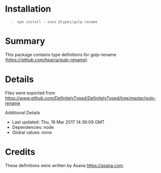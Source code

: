 # Installation
> `npm install --save @types/gulp-rename`

# Summary
This package contains type definitions for gulp-rename (https://github.com/hparra/gulp-rename).

# Details
Files were exported from https://www.github.com/DefinitelyTyped/DefinitelyTyped/tree/master/gulp-rename

Additional Details
 * Last updated: Thu, 16 Mar 2017 14:36:09 GMT
 * Dependencies: node
 * Global values: none

# Credits
These definitions were written by Asana <https://asana.com>.
